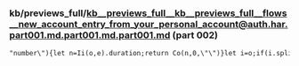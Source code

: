 ### kb/previews_full/kb__previews_full__kb__previews_full__flows__new_account_entry_from_your_personal_account@auth.har.part001.md.part001.md.part001.md (part 002)

```md
"number\"){let n=Ii(o,e).duration;return Co(n,0,\"\")}let i=o;if(i.split(/\\s+/).some(n=>n.charAt(0)==\"{\"&&n.charAt(1)==\"{\")){let n=Co(0,
```

```

